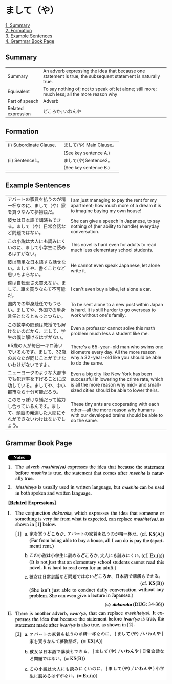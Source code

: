 # まして（や）

[1. Summary](#summary)<br>
[2. Formation](#formation)<br>
[3. Example Sentences](#example-sentences)<br>
[4. Grammar Book Page](#grammar-book-page)<br>


## Summary

<table><tr>   <td>Summary</td>   <td>An adverb expressing the idea that because one statement is true, the subsequent statement is naturally true.</td></tr><tr>   <td>Equivalent</td>   <td>To say nothing of; not to speak of; let alone; still more; much less; all the more reason why</td></tr><tr>   <td>Part of speech</td>   <td>Adverb</td></tr><tr>   <td>Related expression</td>   <td>どころか; いわんや</td></tr></table>

## Formation

<table class="table"><tbody><tr class="tr head"><td class="td"><span class="numbers">(i)</span> <span class="bold">Subordinate Clause、</span></td><td class="td"><span class="concept">まして</span><span>(</span><span class="concept">や</span><span>) Main Clause。</span></td></tr><tr class="tr"><td class="td"></td><td class="td">(See key sentence A.)</td></tr><tr class="tr head"><td class="td"><span class="numbers">(ii)</span> <span class="bold">Sentence1。</span></td><td class="td"><span class="concept">まして</span><span>(</span><span class="concept">や</span><span>)Sentence2。</span></td></tr><tr class="tr"><td class="td"></td><td class="td">(See key sentence B.)</td></tr></tbody></table>

## Example Sentences

<table><tr>   <td>アパートの家賃を払うのが精一杯なのに、まして（や）家を買うなんて夢物語だ。</td>   <td>I am just managing to pay the rent for my apartment; how much more of a dream it is to imagine buying my own house!</td></tr><tr>   <td>彼女は日本語で講演もできる。まして（や）日常会話など問題ではない。</td>   <td>She can give a speech in Japanese, to say nothing of (her ability to handle) everyday conversation.</td></tr><tr>   <td>この小説は大人にも読みにくいのに、まして小学生に読めるはずがない。</td>   <td>This novel is hard even for adults to read much less elementary school students.</td></tr><tr>   <td>彼は簡単な日本語すら話せない。ましてや、書くことなど思いもよらない。</td>   <td>He cannot even speak Japanese, let alone write it.</td></tr><tr>   <td>僕は自転車さえ買えない。まして、車を買うなんて不可能だ。</td>   <td>I can't even buy a bike, let alone a car.</td></tr><tr>   <td>国内での単身赴任でもつらい。ましてや、外国での単身赴任となるともっとつらい。</td>   <td>To be sent alone to a new post within Japan is hard. It is still harder to go overseas to work without one's family.</td></tr><tr>   <td>この数学の問題は教授でも解けないのだから、まして、学生の僕に解けるはずがない。</td>   <td>Even a professor cannot solve this math problem much less a student like me.</td></tr><tr>   <td>65歳の人が毎日一キロ泳いでいるんです。まして、32歳のあなたが同じことができないわけがないですよ。</td>   <td>There's a 65-year-old man who swims one kilometre every day. All the more reason why a 32-year-old like you should be able to do the same.</td></tr><tr>   <td>ニューヨークのような大都市でも犯罪率を下げることに成功している。ましてや、中小都市なら十分可能だろう。</td>   <td>Even a big city like New York has been successful in lowering the crime rate, which is all the more reason why mid- and small-sized cities should be able to lower theirs.</td></tr><tr>   <td>このちっぽけな蟻だって協力し合っているんです。まして、頭脳の発達した人間にそれができないわけはないでしょう。</td>   <td>These tiny ants are cooperating with each other—all the more reason why humans with our developed brains should be able to do the same.</td></tr></table>

## Grammar Book Page

![](../img/Advancedまして(や).png)

